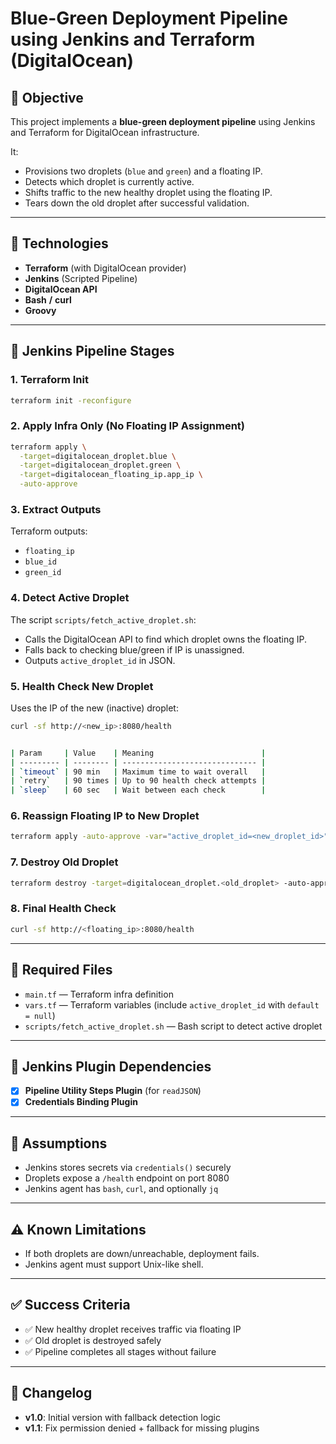 # Blue-Green Deployment Pipeline using Jenkins and Terraform (DigitalOcean)

## 🧭 Objective

This project implements a **blue-green deployment pipeline** using Jenkins and Terraform for DigitalOcean infrastructure.

It:
- Provisions two droplets (`blue` and `green`) and a floating IP.
- Detects which droplet is currently active.
- Shifts traffic to the new healthy droplet using the floating IP.
- Tears down the old droplet after successful validation.

---

## 🚀 Technologies

- **Terraform** (with DigitalOcean provider)
- **Jenkins** (Scripted Pipeline)
- **DigitalOcean API**
- **Bash** **/** **curl**
- **Groovy**

---

## 🔁 Jenkins Pipeline Stages

### 1. Terraform Init

```bash
terraform init -reconfigure
```

### 2. Apply Infra Only (No Floating IP Assignment)

```bash
terraform apply \
  -target=digitalocean_droplet.blue \
  -target=digitalocean_droplet.green \
  -target=digitalocean_floating_ip.app_ip \
  -auto-approve
```

### 3. Extract Outputs

Terraform outputs:
- `floating_ip`
- `blue_id`
- `green_id`

### 4. Detect Active Droplet

The script `scripts/fetch_active_droplet.sh`:
- Calls the DigitalOcean API to find which droplet owns the floating IP.
- Falls back to checking blue/green if IP is unassigned.
- Outputs `active_droplet_id` in JSON.

### 5. Health Check New Droplet

Uses the IP of the new (inactive) droplet:

```bash
curl -sf http://<new_ip>:8080/health
```

```bash

| Param     | Value    | Meaning                        |
| --------- | -------- | ------------------------------ |
| `timeout` | 90 min   | Maximum time to wait overall   |
| `retry`   | 90 times | Up to 90 health check attempts |
| `sleep`   | 60 sec   | Wait between each check        |

```

### 6. Reassign Floating IP to New Droplet

```bash
terraform apply -auto-approve -var="active_droplet_id=<new_droplet_id>"
```

### 7. Destroy Old Droplet

```bash
terraform destroy -target=digitalocean_droplet.<old_droplet> -auto-approve
```

### 8. Final Health Check

```bash
curl -sf http://<floating_ip>:8080/health
```

---

## 📂 Required Files

- `main.tf` — Terraform infra definition
- `vars.tf` — Terraform variables (include `active_droplet_id` with `default = null`)
- `scripts/fetch_active_droplet.sh` — Bash script to detect active droplet

---

## 🔌 Jenkins Plugin Dependencies

- [x] **Pipeline Utility Steps Plugin** (for `readJSON`)
- [x] **Credentials Binding Plugin**

---

## 🔐 Assumptions

- Jenkins stores secrets via `credentials()` securely
- Droplets expose a `/health` endpoint on port 8080
- Jenkins agent has `bash`, `curl`, and optionally `jq`

---

## ⚠️ Known Limitations

- If both droplets are down/unreachable, deployment fails.
- Jenkins agent must support Unix-like shell.

---

## ✅ Success Criteria

- ✅ New healthy droplet receives traffic via floating IP
- ✅ Old droplet is destroyed safely
- ✅ Pipeline completes all stages without failure

---

## 📘 Changelog

- **v1.0**: Initial version with fallback detection logic
- **v1.1**: Fix permission denied + fallback for missing plugins
